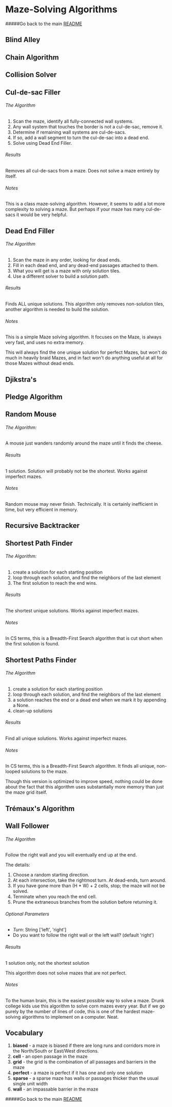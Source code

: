 # Maze-Solving Algorithms

#####Go back to the main [README](../README.md)

## Blind Alley
## Chain Algorithm
## Collision Solver
## Cul-de-sac Filler

###### The Algorithm
1. Scan the maze, identify all fully-connected wall systems.
2. Any wall system that touches the border is not a cul-de-sac, remove it.
3. Determine if remaining wall systems are cul-de-sacs.
4. If so, add a wall segment to turn the cul-de-sac into a dead end.
5. Solve using Dead End Filler.

###### Results

Removes all cul-de-sacs from a maze. Does not solve a maze entirely by itself.

###### Notes

This is a class maze-solving algorithm.  However, it seems to add a lot more complexity to solving a maze. But perhaps if your maze has many cul-de-sacs it would be very helpful.

## Dead End Filler

###### The Algorithm

1. Scan the maze in any order, looking for dead ends.
2. Fill in each dead end, and any dead-end passages attached to them.
3. What you will get is a maze with only solution tiles.
4. Use a different solver to build a solution path.

###### Results

Finds ALL unique solutions.
This algorithm only removes non-solution tiles, another algorithm is needed to build the solution.

###### Notes

This is a simple Maze solving algorithm.
It focuses on the Maze, is always very fast, and uses no extra
memory.

This will always find the one unique solution for perfect Mazes,
but won't do much in heavily braid Mazes, and in fact won't do
anything useful at all for those Mazes without dead ends.

## Djikstra's
## Pledge Algorithm
## Random Mouse

###### The Algorithm:

A mouse just wanders randomly around the maze until it finds the cheese.

###### Results

1 solution. Solution will probably not be the shortest. Works against imperfect mazes.

###### Notes

Random mouse may never finish. Technically. It is certainly inefficient in time, but very efficient in memory.

## Recursive Backtracker
## Shortest Path Finder

###### The Algorithm:

1) create a solution for each starting position
2) loop through each solution, and find the neighbors of the last element
3) The first solution to reach the end wins.

###### Results

The shortest unique solutions. Works against imperfect mazes.

###### Notes

In CS terms, this is a Breadth-First Search algorithm that is cut short when the first solution is found.

## Shortest Paths Finder

###### The Algorithm

1) create a solution for each starting position
2) loop through each solution, and find the neighbors of the last element
3) a solution reaches the end or a dead end when we mark it by appending a None.
4) clean-up solutions

###### Results

Find all unique solutions. Works against imperfect mazes.

###### Notes

In CS terms, this is a Breadth-First Search algorithm. It finds all unique, non-looped solutions to the maze.

Though this version is optimized to improve speed, nothing could be done about the fact that this algorithm uses substantially more memory than just the maze grid itself.

## Trémaux's Algorithm

## Wall Follower

###### The Algorithm

Follow the right wall and you will eventually end up at the end.

The details:

1. Choose a random starting direction.
2. At each intersection, take the rightmost turn. At dead-ends, turn around.
3. If you have gone more than (H * W) + 2 cells, stop; the maze will not be solved.
4. Terminate when you reach the end cell.
5. Prune the extraneous branches from the solution before returning it.

###### Optional Parameters

* *Turn*: String ['left', 'right']
 * Do you want to follow the right wall or the left wall? (default 'right')

###### Results

1 solution only, not the shortest solution

This algorithm does not solve mazes that are not perfect.

###### Notes

To the human brain, this is the easiest possible way to solve a maze. Drunk college kids use this algorithm to solve corn mazes every year. But if we go purely by the number of lines of code, this is one of the hardest maze-solving algorithms to implement on a computer. Neat.


## Vocabulary

1. __biased__ - a maze is biased if there are long runs and corridors more in the North/South or East/West directions.
2. __cell__ - an open passage in the maze
3. __grid__ - the grid is the combination of all passages and barriers in the maze
4. __perfect__ - a maze is perfect if it has one and only one solution
5. __sparse__ - a sparse maze has walls or passages thicker than the usual single unit width
6. __wall__ - an impassable barrier in the maze


#####Go back to the main [README](../README.md)
